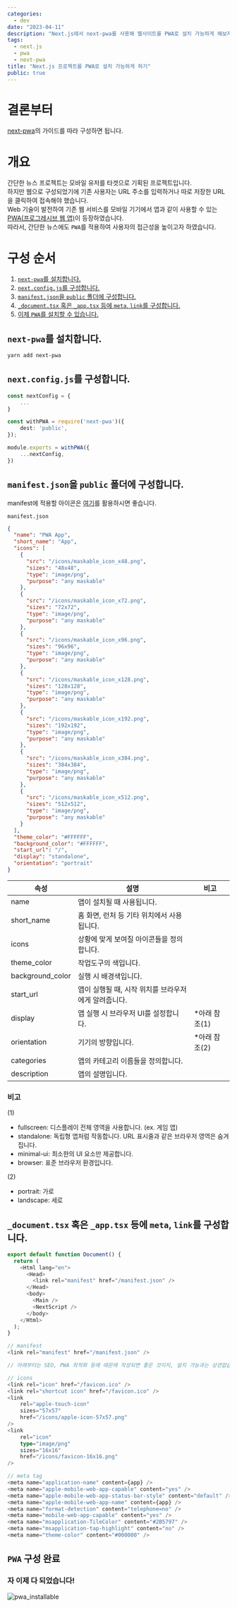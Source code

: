 ```yaml
---
categories:
  - dev
date: "2023-04-11"
description: "Next.js에서 next-pwa를 사용해 웹사이트를 PWA로 설치 가능하게 해보자"
tags:
  - next.js
  - pwa
  - next-pwa
title: "Next.js 프로젝트를 PWA로 설치 가능하게 하기"
public: true
---
```


# 결론부터
[next-pwa](https://github.com/shadowwalker/next-pwa#readme)의 가이드를 따라 구성하면 됩니다.

# 개요
간단한 뉴스 프로젝트는 모바일 유저를 타겟으로 기획된 프로젝트입니다.  
하지만 웹으로 구성되었기에 기존 사용자는 URL 주소를 입력하거나 따로 저장한 URL을 클릭하여 접속해야 했습니다.  
Web 기술이 발전하여 기존 웹 서비스를 모바일 기기에서 앱과 같이 사용할 수 있는 [PWA(프로그레시브 웹 앱)](https://web.dev/progressive-web-apps/)이 등장하였습니다.  
따라서, 간단한 뉴스에도 `PWA`를 적용하여 사용자의 접근성을 높이고자 하였습니다.

# 구성 순서
1. [`next-pwa`를 설치합니다.](#next-pwa를-설치합니다)
2. [`next.config.js`를 구성합니다.](#nextconfigjs를-구성합니다)
3. [`manifest.json`을 `public` 폴더에 구성합니다.](#manifestjson을-public-폴더에-구성합니다)
4. [`_document.tsx` 혹은 `_app.tsx` 등에 `meta`, `link`를 구성합니다.](#_documenttsx-혹은-_apptsx-등에-meta-link를-구성합니다)
5. [이제 `PWA`를 설치할 수 있습니다.](#pwa-구성-완료)

## `next-pwa`를 설치합니다.
```zsh
yarn add next-pwa
```

## `next.config.js`를 구성합니다.
```typescript
const nextConfig = {
    ...
}

const withPWA = require('next-pwa')({
    dest: 'public',
});

module.exports = withPWA({
    ...nextConfig,
})
```

## `manifest.json`을 `public` 폴더에 구성합니다.
manifest에 적용할 아이콘은 [여기](https://maskable.app/editor)를 활용하시면 좋습니다.  

`manifest.json`

```json
{
  "name": "PWA App",
  "short_name": "App",
  "icons": [
    {
      "src": "/icons/maskable_icon_x48.png",
      "sizes": "48x48",
      "type": "image/png",
      "purpose": "any maskable"
    },
    {
      "src": "/icons/maskable_icon_x72.png",
      "sizes": "72x72",
      "type": "image/png",
      "purpose": "any maskable"
    },
    {
      "src": "/icons/maskable_icon_x96.png",
      "sizes": "96x96",
      "type": "image/png",
      "purpose": "any maskable"
    },
    {
      "src": "/icons/maskable_icon_x128.png",
      "sizes": "128x128",
      "type": "image/png",
      "purpose": "any maskable"
    },
    {
      "src": "/icons/maskable_icon_x192.png",
      "sizes": "192x192",
      "type": "image/png",
      "purpose": "any maskable"
    },
    {
      "src": "/icons/maskable_icon_x384.png",
      "sizes": "384x384",
      "type": "image/png",
      "purpose": "any maskable"
    },
    {
      "src": "/icons/maskable_icon_x512.png",
      "sizes": "512x512",
      "type": "image/png",
      "purpose": "any maskable"
    }
  ],
  "theme_color": "#FFFFFF",
  "background_color": "#FFFFFF",
  "start_url": "/",
  "display": "standalone",
  "orientation": "portrait"
}
```
|속성|설명|비고|
|---|---|---|
|name|앱이 설치될 때 사용됩니다.|  |
|short_name|홈 화면, 런처 등 기타 위치에서 사용됩니다.|  |
|icons|상황에 맞게 보여질 아이콘들을 정의합니다.|  |
|theme_color|작업도구의 색입니다.|  |
|background_color|실행 시 배경색입니다.|  |
|start_url|앱이 실행될 때, 시작 위치를 브라우저에게 알려줍니다.|  |
|display|앱 실행 시 브라우저 UI를 설정합니다.|*아래 참조(1)|
|orientation|기기의 방향입니다.|*아래 참조(2)|
|categories|앱의 카테고리 이름들을 정의합니다.| |
|description|앱의 설명입니다.| |  

### 비고  
(1)  
- fullscreen: 디스플레이 전체 영역을 사용합니다. (ex. 게임 앱)  
- standalone: 독립형 앱처럼 작동합니다. URL 표시줄과 같은 브라우저 영역은 숨겨집니다.
- minimal-ui: 최소한의 UI 요소만 제공합니다.
- browser: 표준 브라우저 환경입니다.  

(2)
- portrait: 가로
- landscape: 세로


## `_document.tsx` 혹은 `_app.tsx` 등에 `meta`, `link`를 구성합니다.
```typescript
export default function Document() {
  return (
    <Html lang="en">
      <Head>
        <link rel="manifest" href="/manifest.json" />
      </Head>
      <body>
        <Main />
        <NextScript />
      </body>
    </Html>
  );
}
```

```typescript
// manifest
<link rel="manifest" href="/manifest.json" />

// 아래부터는 SEO, PWA 최적화 등에 때문에 작성되면 좋은 것이지, 설치 가능과는 상관없습니다.(필수 아님)

// icons
<link rel="icon" href="/favicon.ico" />
<link rel="shortcut icon" href="/favicon.ico" />
<link
    rel="apple-touch-icon"
    sizes="57x57"
    href="/icons/apple-icon-57x57.png"
/>
<link
    rel="icon"
    type="image/png"
    sizes="16x16"
    href="/icons/favicon-16x16.png"
/>

// meta tag
<meta name="application-name" content={app} />
<meta name="apple-mobile-web-app-capable" content="yes" />
<meta name="apple-mobile-web-app-status-bar-style" content="default" />
<meta name="apple-mobile-web-app-name" content={app} />
<meta name="format-detection" content="telephone=no" />
<meta name="mobile-web-app-capable" content="yes" />
<meta name="msapplication-TileColor" content="#2B5797" />
<meta name="msapplication-tap-highlight" content="no" />
<meta name="theme-color" content="#000000" />
```

## `PWA` 구성 완료
### 자 이제 다 되었습니다!  
![pwa_installable](https://user-images.githubusercontent.com/84620459/231218181-cb3c2fb5-c767-4637-bfee-df96bba966a4.gif)